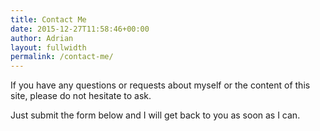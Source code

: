 ```yaml
---
title: Contact Me
date: 2015-12-27T11:58:46+00:00
author: Adrian
layout: fullwidth
permalink: /contact-me/
---
```

If you have any questions or requests about myself or the content of this site, please do not hesitate to ask.

Just submit the form below and I will get back to you as soon as I can.

<div role="form" class="wpcf7" id="wpcf7-f29-o1" dir="ltr">
  <div class="screen-reader-response">
  </div>
</div>
